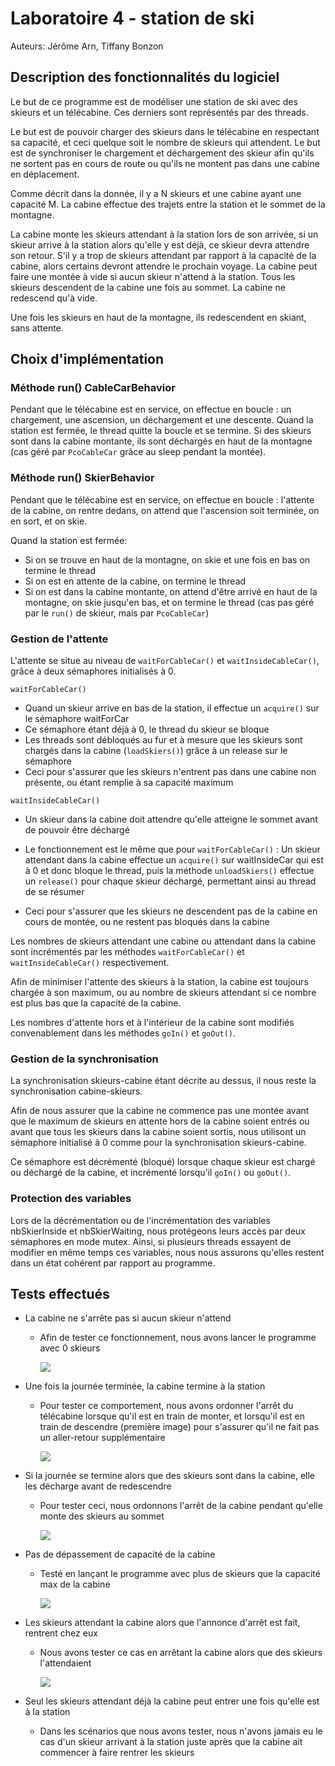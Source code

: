 # Laboratoire 4 - station de ski

Auteurs: Jérôme Arn, Tiffany Bonzon

## Description des fonctionnalités du logiciel

Le but de ce programme est de modéliser une station de ski avec des skieurs et un télécabine. Ces derniers sont représentés par des threads. 

Le but est de pouvoir charger des skieurs dans le télécabine en respectant sa capacité, et ceci quelque soit le nombre de skieurs qui attendent. Le but est de synchroniser le chargement et déchargement des skieur afin qu'ils ne sortent pas en cours de route ou qu'ils ne montent pas dans une cabine en déplacement. 

Comme décrit dans la donnée, il y a N skieurs et une cabine ayant une capacité M. La cabine effectue des trajets entre la station et le sommet de la montagne. 

La cabine monte les skieurs attendant à la station lors de son arrivée, si un skieur arrive à la station alors qu'elle y est déjà, ce skieur devra attendre son retour. S'il y a trop de skieurs attendant par rapport à la capacité de la cabine, alors certains devront attendre le prochain voyage. La cabine peut faire une montée à vide si aucun skieur n'attend à la station. Tous les skieurs descendent de la cabine une fois au sommet. La cabine ne redescend qu'à vide.

Une fois les skieurs en haut de la montagne, ils redescendent en skiant, sans attente.

## Choix d'implémentation

### Méthode run() CableCarBehavior 

Pendant que le télécabine est en service, on effectue en boucle : un chargement, une ascension, un déchargement et une descente. Quand la station est fermée, le thread quitte la boucle et se termine. Si des skieurs sont dans la cabine montante, ils sont déchargés en haut de la montagne (cas géré par `PcoCableCar` grâce au sleep pendant la montée). 

### Méthode run() SkierBehavior

Pendant que le télécabine est en service, on effectue en boucle : l'attente de la cabine, on rentre dedans, on attend que l'ascension soit terminée, on en sort, et on skie. 

Quand la station est fermée:

- Si on se trouve en haut de la montagne, on skie et une fois en bas on termine le thread
- Si on est en attente de la cabine, on termine le thread
- Si on est dans la cabine montante, on attend d'être arrivé en haut de la montagne, on skie jusqu'en bas, et on termine le thread (cas pas géré par le `run()` de skieur, mais par `PcoCableCar`)

### Gestion de l'attente

L'attente se situe au niveau de `waitForCableCar()` et `waitInsideCableCar()`, grâce à deux sémaphores initialisés à 0.

`waitForCableCar()`

- Quand un skieur arrive en bas de la station, il effectue un `acquire()` sur le sémaphore waitForCar
- Ce sémaphore étant déjà à 0, le thread du skieur se bloque
- Les threads sont débloqués au fur et à mesure que les skieurs sont chargés dans la cabine (`loadSkiers()`) grâce à un release sur le sémaphore
- Ceci pour s'assurer que les skieurs n'entrent pas dans une cabine non présente, ou étant remplie à sa capacité maximum

`waitInsideCableCar()`

- Un skieur dans la cabine doit attendre qu'elle atteigne le sommet avant de pouvoir être déchargé

- Le fonctionnement est le même que pour `waitForCableCar()` : Un skieur attendant dans la cabine effectue un `acquire()` sur waitInsideCar qui est à 0 et donc bloque le thread, puis la méthode `unloadSkiers()` effectue un `release()` pour chaque skieur déchargé, permettant ainsi au thread de se résumer

- Ceci pour s'assurer que les skieurs ne descendent pas de la cabine en cours de montée, ou ne restent pas bloqués dans la cabine

  

Les nombres de skieurs attendant une cabine ou attendant dans la cabine sont incrémentés par les méthodes `waitForCableCar()` et `waitInsideCableCar()` respectivement.

Afin de minimiser l'attente des skieurs à la station, la cabine est toujours chargée à son maximum, ou au nombre de skieurs attendant si ce nombre est plus bas que la capacité de la cabine.

Les nombres d'attente hors et à l'intérieur de la cabine sont modifiés convenablement dans les méthodes `goIn()` et `goOut()`.

### Gestion de la synchronisation

La synchronisation skieurs-cabine étant décrite au dessus, il nous reste la synchronisation cabine-skieurs.

Afin de nous assurer que la cabine ne commence pas une montée avant que le maximum de skieurs en attente hors de la cabine soient entrés ou avant que tous les skieurs dans la cabine soient sortis, nous utilisont un sémaphore initialisé à 0 comme pour la synchronisation skieurs-cabine.

Ce sémaphore est décrémenté (bloqué) lorsque chaque skieur est chargé ou déchargé de la cabine, et incrémenté lorsqu'il `goIn()` ou `goOut()`.

### Protection des variables

Lors de la décrémentation ou de l'incrémentation des variables nbSkierInside et nbSkierWaiting, nous protégeons leurs accès par deux sémaphores en mode mutex. Ainsi, si plusieurs threads essayent de modifier en même temps ces variables, nous nous assurons qu'elles restent dans un état cohérent par rapport au programme. 

## Tests effectués

- La cabine ne s'arrête pas si aucun skieur n'attend

  - Afin de tester ce fonctionnement, nous avons lancer le programme avec 0 skieurs

    ![](./img/img/Test_monteVide.png)

- Une fois la journée terminée, la cabine termine à la station

  - Pour tester ce comportement, nous avons ordonner l'arrêt du télécabine lorsque qu'il est en train de monter, et lorsqu'il est en train de descendre (première image) pour s'assurer qu'il ne fait pas un aller-retour supplémentaire

    ![](./img/img/Test_termineStation.png)

- Si la journée se termine alors que des skieurs sont dans la cabine, elle les décharge avant de redescendre

  - Pour tester ceci, nous ordonnons l'arrêt de la cabine pendant qu'elle monte des skieurs au sommet

    ![](./img/img/Test_terminePleine.png)

- Pas de dépassement de capacité de la cabine

  - Testé en lançant le programme avec plus de skieurs que la capacité max de la cabine

    ![](./img/img/Test_capaciteMax.png)

- Les skieurs attendant la cabine alors que l'annonce d'arrêt est fait, rentrent chez eux

  - Nous avons tester ce cas en arrêtant la cabine alors que des skieurs l'attendaient

    ![](./img/img/Test_termineAttente.png)

- Seul les skieurs attendant déjà la cabine peut entrer une fois qu'elle est à la station
  
  - Dans les scénarios que nous avons tester, nous n'avons jamais eu le cas d'un skieur arrivant à la station juste après que la cabine ait commencer à faire rentrer les skieurs